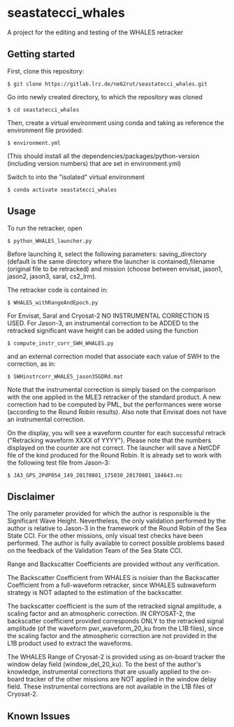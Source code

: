 # seastatecci_whales

A project for the editing and testing of the WHALES retracker

## Getting started

First, clone this repository:

    $ git clone https://gitlab.lrz.de/ne62rut/seastatecci_whales.git

Go into newly created directory, to which the repository was cloned

    $ cd seastatecci_whales

Then, create a virtual environment using conda and taking as reference the environment file provided:

    $ environment.yml

(This should install all the dependencies/packages/python-version (including version numbers) that are set in environment.yml)

Switch to into the "isolated" virtual environment 

    $ conda activate seastatecci_whales


## Usage

To run the retracker, open 

    $ python_WHALES_launcher.py

Before launching it, select the following parameters: saving_directory (default is the same directory where the launcher is contained),filename (original file to be retracked) and mission (choose between envisat, jason1, jason2, jason3, saral, cs2_lrm).

The retracker code is contained in:

    $ WHALES_withRangeAndEpoch.py
    
For Envisat, Saral and Cryosat-2 NO INSTRUMENTAL CORRECTION IS USED.
For Jason-3, an instrumental correction to be ADDED to the retracked significant wave height can be added using the function 

    $ compute_instr_corr_SWH_WHALES.py

and an external correction model that associate each value of SWH to the correction, as in:

    $ SWHinstrcorr_WHALES_jason3SGDRd.mat
    
Note that the instrumental correction is simply based on the comparison with the one applied in the MLE3 retracker of the standard product. A new correction had to be computed by PML, but the performances were worse (according to the Round Robin results). Also note that Envisat does not have an instrumental correction. 
    
    
    
On the display, you will see a waveform counter for each successful retrack ("Retracking waveform XXXX of YYYY"). Please note that the numbers displayed on the counter are not correct.
The launcher will save a NetCDF file of the kind produced for the Round Robin. It is already set to work with the following test file from Jason-3:

    $ JA3_GPS_2PdP054_149_20170801_175030_20170801_184643.nc
    

## Disclaimer

The only parameter provided for which the author is responsible is the Significant Wave Height. Nevertheless, the only validation performed by the author is relative to Jason-3 in the framework of the Round Robin of the Sea State CCI. For the other missions, only visual test checks have been performed. The author is fully available to correct possible problems based on the feedback of the Validation Team of the Sea State CCI.

Range and Backscatter Coefficients are provided without any verification.

The Backscatter Coefficient from WHALES is noisier than the Backscatter Coefficient from a full-waveform retracker, since WHALES subwaveform strategy is NOT adapted to the estimation of the backscatter.

The backscatter coefficient is the sum of the retracked signal amplitude, a scaling factor and an atmospheric correction. IN CRYOSAT-2, the backscatter coefficient provided corresponds ONLY to the retracked signal amplitude (of the waveform pwr_waveform_20_ku from the L1B files), since the scaling factor and the atmospheric correction are not provided in the L1B product used to extract the waveforms.

The WHALES Range of Cryosat-2 is provided using as on-board tracker the window delay field (window_del_20_ku). To the best of the author's knowledge, instrumental corrections that are usually applied to the on-board tracker of the other missions are NOT applied in the window delay field. These instrumental corrections are not available in the L1B files of Cryosat-2. 

## Known Issues







